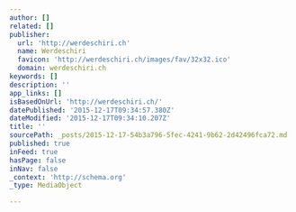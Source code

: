 ```yaml
---
author: []
related: []
publisher:
  url: 'http://werdeschiri.ch'
  name: Werdeschiri
  favicon: 'http://werdeschiri.ch/images/fav/32x32.ico'
  domain: werdeschiri.ch
keywords: []
description: ''
app_links: []
isBasedOnUrl: 'http://werdeschiri.ch/'
datePublished: '2015-12-17T09:34:57.380Z'
dateModified: '2015-12-17T09:34:10.207Z'
title: ''
sourcePath: _posts/2015-12-17-54b3a796-5fec-4241-9b62-2d42496fca72.md
published: true
inFeed: true
hasPage: false
inNav: false
_context: 'http://schema.org'
_type: MediaObject

---
```

<article style=""><h1></h1><p></p></article>